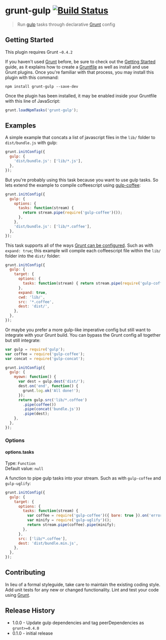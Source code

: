 # grunt-gulp [![Build Status](https://travis-ci.org/shama/grunt-gulp.png?branch=master)](https://travis-ci.org/shama/grunt-gulp)

> Run [gulp](http://gulpjs.com/) tasks through declarative [Grunt](http://gruntjs.com/) config

## Getting Started
This plugin requires Grunt `~0.4.2`

If you haven't used [Grunt](http://gruntjs.com/) before, be sure to check out the [Getting Started](http://gruntjs.com/getting-started) guide, as it explains how to create a [Gruntfile](http://gruntjs.com/sample-gruntfile) as well as install and use Grunt plugins. Once you're familiar with that process, you may install this plugin with this command:

```shell
npm install grunt-gulp --save-dev
```

Once the plugin has been installed, it may be enabled inside your Gruntfile with this line of JavaScript:

```js
grunt.loadNpmTasks('grunt-gulp');
```

## Examples
A simple example that concats a list of javascript files in the `lib/` folder to `dist/bundle.js` with gulp:

``` js
grunt.initConfig({
  gulp: {
    'dist/bundle.js': ['lib/*.js'],
  },
});
```

But you're probably using this task because you want to use gulp tasks. So lets extend the example to compile coffeescript using [gulp-coffee](https://npmjs.org/package/gulp-coffee):

``` js
grunt.initConfig({
  gulp: {
    options: {
      tasks: function(stream) {
        return stream.pipe(require('gulp-coffee')());
      },
    },
    'dist/bundle.js': ['lib/*.coffee'],
  },
});
```

This task supports all of the ways [Grunt can be configured](http://gruntjs.com/configuring-tasks). Such as with `expand: true`; this example will compile each coffeescript file within the `lib/` folder into the `dist/` folder:

``` js
grunt.initConfig({
  gulp: {
    target: {
      options: {
        tasks: function(stream) { return stream.pipe(require('gulp-coffee')()); },
      },
      expand: true,
      cwd: 'lib/',
      src: '*.coffee',
      dest: 'dist/',
    },
  },
});
```

Or maybe you prefer a more gulp-like imperative config but still want to integrate with your Grunt build. You can bypass the Grunt config all together but still integrate:

``` js
var gulp = require('gulp');
var coffee = require('gulp-coffee');
var concat = require('gulp-concat');

grunt.initConfig({
  gulp: {
    myown: function() {
      var dest = gulp.dest('dist/');
      dest.on('end', function() {
        grunt.log.ok('All done!');
      });
      return gulp.src('lib/*.coffee')
        .pipe(coffee())
        .pipe(concat('bundle.js'))
        .pipe(dest);
    },
  },
});
```

### Options

#### options.tasks
Type: `Function`  
Default value: `null`

A function to pipe gulp tasks into your stream. Such as with `gulp-coffee` and `gulp-uglify`:

``` js
grunt.initConfig({
  gulp: {
    target: {
      options: {
        tasks: function(stream) {
          var coffee = require('gulp-coffee')({ bare: true }).on('error', grunt.log.error);
          var minify = require('gulp-uglify')();
          return stream.pipe(coffee).pipe(minify);
        },
      },
      src: ['lib/*.coffee'],
      dest: 'dist/bundle.min.js',
    },
  },
});
```

## Contributing
In lieu of a formal styleguide, take care to maintain the existing coding style. Add unit tests for any new or changed functionality. Lint and test your code using [Grunt](http://gruntjs.com/).

## Release History
* 1.0.0 - Update gulp dependencies and tag peerDependencies as `grunt>=0.4.0`
* 0.1.0 - initial release
